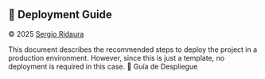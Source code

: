 ## 🚀 Deployment Guide

© 2025 [Sergio Ridaura](https://github.com/sergio-ridaura)

This document describes the recommended steps to deploy the project in a production environment. However, since this is just a template, no deployment is required in this case. 🚀 Guía de Despliegue
